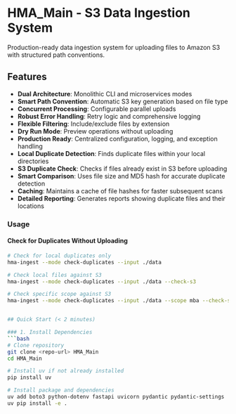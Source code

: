 # HMA_Main - S3 Data Ingestion System

Production-ready data ingestion system for uploading files to Amazon S3 with structured path conventions.

## Features

- **Dual Architecture**: Monolithic CLI and microservices modes
- **Smart Path Convention**: Automatic S3 key generation based on file type
- **Concurrent Processing**: Configurable parallel uploads
- **Robust Error Handling**: Retry logic and comprehensive logging
- **Flexible Filtering**: Include/exclude files by extension
- **Dry Run Mode**: Preview operations without uploading
- **Production Ready**: Centralized configuration, logging, and exception handling
- **Local Duplicate Detection**: Finds duplicate files within your local directories
- **S3 Duplicate Check**: Checks if files already exist in S3 before uploading
- **Smart Comparison**: Uses file size and MD5 hash for accurate duplicate detection
- **Caching**: Maintains a cache of file hashes for faster subsequent scans
- **Detailed Reporting**: Generates reports showing duplicate files and their locations


### Usage

#### Check for Duplicates Without Uploading
```bash
# Check for local duplicates only
hma-ingest --mode check-duplicates --input ./data

# Check local files against S3
hma-ingest --mode check-duplicates --input ./data --check-s3

# Check specific scope against S3
hma-ingest --mode check-duplicates --input ./data --scope mba --check-s3


## Quick Start (< 2 minutes)

### 1. Install Dependencies
```bash
# Clone repository
git clone <repo-url> HMA_Main
cd HMA_Main

# Install uv if not already installed
pip install uv

# Install package and dependencies
uv add boto3 python-dotenv fastapi uvicorn pydantic pydantic-settings
uv pip install -e .